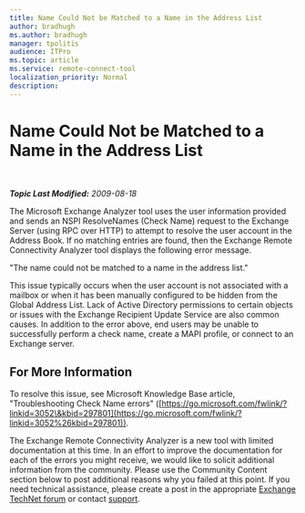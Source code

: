```yaml
---
title: Name Could Not be Matched to a Name in the Address List
author: bradhugh
ms.author: bradhugh
manager: tpolitis
audience: ITPro 
ms.topic: article 
ms.service: remote-connect-tool
localization_priority: Normal
description: 
---
```


<div data-xmlns="https://www.w3.org/1999/xhtml">

<div class="topic" data-xmlns="https://www.w3.org/1999/xhtml" data-msxsl="urn:schemas-microsoft-com:xslt" data-cs="https://msdn.microsoft.com/">

<div data-asp="https://msdn2.microsoft.com/asp">

# Name Could Not be Matched to a Name in the Address List

</div>

<div id="mainSection">

<div id="mainBody">

<span> </span>

_**Topic Last Modified:** 2009-08-18_

The Microsoft Exchange Analyzer tool uses the user information provided and sends an NSPI ResolveNames (Check Name) request to the Exchange Server (using RPC over HTTP) to attempt to resolve the user account in the Address Book. If no matching entries are found, then the Exchange Remote Connectivity Analyzer tool displays the following error message.

"The name could not be matched to a name in the address list."

This issue typically occurs when the user account is not associated with a mailbox or when it has been manually configured to be hidden from the Global Address List. Lack of Active Directory permissions to certain objects or issues with the Exchange Recipient Update Service are also common causes. In addition to the error above, end users may be unable to successfully perform a check name, create a MAPI profile, or connect to an Exchange server.

<div>

## For More Information

To resolve this issue, see Microsoft Knowledge Base article, "Troubleshooting Check Name errors" ([https://go.microsoft.com/fwlink/?linkid=3052\&kbid=297801](https://go.microsoft.com/fwlink/?linkid=3052%26kbid=297801)).

The Exchange Remote Connectivity Analyzer is a new tool with limited documentation at this time. In an effort to improve the documentation for each of the errors you might receive, we would like to solicit additional information from the community. Please use the Community Content section below to post additional reasons why you failed at this point. If you need technical assistance, please create a post in the appropriate [Exchange TechNet forum](https://go.microsoft.com/fwlink/?linkid=73420) or contact [support](https://go.microsoft.com/fwlink/?linkid=8158).

</div>

</div>

<span> </span>

</div>

</div>

</div>

